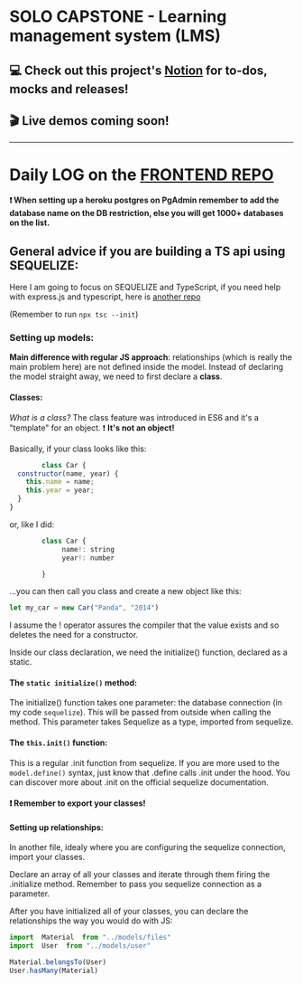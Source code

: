 # SOLO CAPSTONE - Learning management system (LMS)
## :computer: Check out this project's [Notion](https://www.notion.so/lidiakovac/SOLO-CAPSTONE-60bd6b2e4a254a6a8e5025db83966905) for to-dos, mocks and releases! 

## :clapper: Live demos coming soon! 

---

# Daily LOG on the [FRONTEND REPO](https://github.com/LidiaKovac/learning-management-system-FE)

**:exclamation: When setting up a heroku postgres on PgAdmin remember to add the database name on the DB restriction, else you will get 1000+ databases on the list.** 

## General advice if you are building a TS api using SEQUELIZE: 

Here I am going to focus on SEQUELIZE and TypeScript, if you need help with express.js and typescript, here is [another repo](https://github.com/LidiaKovac/to-rain-or-not-to-rain-be)

(Remember to run ```npx tsc --init```)
 
### Setting up models:

**Main difference with regular JS approach**: relationships (which is really the main problem here) are not defined inside the model. 
Instead of declaring the model straight away, we need to first declare a **class**. 

#### Classes: 
*What is a class?* The class feature was introduced in ES6 and it's a "template" for an object. 
:exclamation: **It's not an object!**

Basically, if your class looks like this: 
```js
        class Car {
  constructor(name, year) {
    this.name = name;
    this.year = year;
  }
}
```
or, like I did: 
```js 
        class Car {
             name!: string
             year!: number

        }
```
...you can then call you class and create a new object like this: 
```js 
let my_car = new Car("Panda", "2014") 
```
I assume the ! operator assures the compiler that the value exists and so deletes the need for a constructor. 

Inside our class declaration, we need the initialize() function, declared as a static. 

#### The ```static initialize()``` method: 

The initialize() function takes one parameter: the database connection (in my code ```sequelize```). This will be passed from outside when calling the method. This parameter takes Sequelize as a type, imported from sequelize.

#### The ```this.init()``` function: 

This is a regular .init function from sequelize. 
If you are more used to the ```model.define()``` syntax, just know that .define calls .init under the hood. You can discover more about .init on the official sequelize documentation. 

#### :exclamation: Remember to export your classes! 

#### Setting up relationships: 

In another file, idealy where you are configuring the sequelize connection, import your classes. 

Declare an array of all your classes and iterate through them firing the .initialize method. Remember to pass you sequelize connection as a parameter. 

After you have initialized all of your classes, you can declare the relationships the way you would do with JS: 

```js 
import  Material  from "../models/files"
import  User  from "../models/user"

Material.belongsTo(User)
User.hasMany(Material)
```


        
